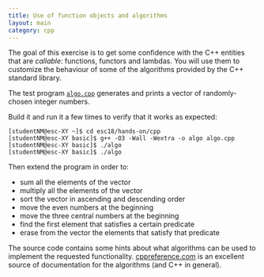 ```yaml
---
title: Use of function objects and algorithms
layout: main
category: cpp
---
```


The goal of this exercise is to get some confidence with the C++
entities that are _callable_: functions, functors and lambdas. You
will use them to customize the behaviour of some of the algorithms
provided by the C++ standard library.

The test program
[`algo.cpp`]({{site.exercises_repo}}/hands-on/cpp/algo.cpp)
generates and prints a vector of randomly-chosen integer numbers.

Build it and run it a few times to verify that it works as
expected:

    [studentNM@esc-XY ~]$ cd esc18/hands-on/cpp
    [studentNM@esc-XY basic]$ g++ -O3 -Wall -Wextra -o algo algo.cpp
    [studentNM@esc-XY basic]$ ./algo
    [studentNM@esc-XY basic]$ ./algo

Then extend the program in order to:

* sum all the elements of the vector
* multiply all the elements of the vector
* sort the vector in ascending and descending order
* move the even numbers at the beginning
* move the three central numbers at the beginning
* find the first element that satisfies a certain predicate
* erase from the vector the elements that satisfy that predicate

The source code contains some hints about what algorithms can be used
to implement the requested functionality.
[cppreference.com](http://en.cppreference.com/w/) is an excellent source of
documentation for the algorithms (and C++ in general).
